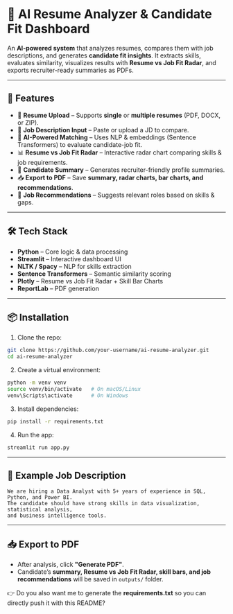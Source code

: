 
# 📄 AI Resume Analyzer & Candidate Fit Dashboard

An **AI-powered system** that analyzes resumes, compares them with job descriptions, and generates **candidate fit insights**. It extracts skills, evaluates similarity, visualizes results with **Resume vs Job Fit Radar**, and exports recruiter-ready summaries as PDFs.

---

## 🚀 Features

* 📂 **Resume Upload** – Supports **single** or **multiple resumes** (PDF, DOCX, or ZIP).
* 📝 **Job Description Input** – Paste or upload a JD to compare.
* 🤖 **AI-Powered Matching** – Uses NLP & embeddings (Sentence Transformers) to evaluate candidate-job fit.
* 📊 **Resume vs Job Fit Radar** – Interactive radar chart comparing skills & job requirements.
* 📑 **Candidate Summary** – Generates recruiter-friendly profile summaries.
* 📥 **Export to PDF** – Save **summary, radar charts, bar charts, and recommendations**.
* 🔎 **Job Recommendations** – Suggests relevant roles based on skills & gaps.

---

## 🛠️ Tech Stack

* **Python** – Core logic & data processing
* **Streamlit** – Interactive dashboard UI
* **NLTK / Spacy** – NLP for skills extraction
* **Sentence Transformers** – Semantic similarity scoring
* **Plotly** – Resume vs Job Fit Radar + Skill Bar Charts
* **ReportLab** – PDF generation

---

## 📦 Installation

1. Clone the repo:

```bash
git clone https://github.com/your-username/ai-resume-analyzer.git
cd ai-resume-analyzer
```

2. Create a virtual environment:

```bash
python -m venv venv
source venv/bin/activate   # On macOS/Linux
venv\Scripts\activate      # On Windows
```

3. Install dependencies:

```bash
pip install -r requirements.txt
```

4. Run the app:

```bash
streamlit run app.py
```

---



## 🎯 Example Job Description

```
We are hiring a Data Analyst with 5+ years of experience in SQL, Python, and Power BI.
The candidate should have strong skills in data visualization, statistical analysis,
and business intelligence tools.
```

---

## 📥 Export to PDF

* After analysis, click **"Generate PDF"**.
* Candidate’s **summary, Resume vs Job Fit Radar, skill bars, and job recommendations** will be saved in `outputs/` folder.



👉 Do you also want me to generate the **requirements.txt** so you can directly push it with this README?
